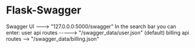 # Flask-Swagger
Swagger UI ---> "127.0.0.0:5000/swagger"
In the search bar you can enter:
  user api routes -----> "/swagger_data/user.json" (default)
  billing api routes --> "/swagger_data/billing.json"
